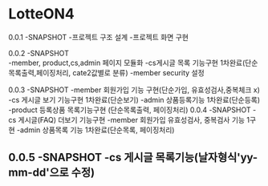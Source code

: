 # LotteON4

0.0.1 -SNAPSHOT
  -프로젝트 구조 설계
  -프로젝트 화면 구현

0.0.2 -SNAPSHOT    
  -member, product,cs,admin 페이지 모듈화
  -cs게시글 목록 기능구현 1차완료(단순목록출력,페이징처리, cate2값별로 분류)
  -member security 설정

0.0.3 -SNAPSHOT
  -member 회원가입 기능 구현(단순가입, 유효성검사,중복체크 x)
  -cs 게시글 보기 기능구현 1차완료(단순보기)
  -admin 상품등록기능 1차완료(단순등록)
  -product 등록상품 목록기능구현 (단순목록출력, 페이징처리)
0.0.4 -SNAPSHOT
  -cs 게시글(FAQ) 더보기 기능구현
  -member 회원가입 유효성검사, 중복검사 기능 1구현
  -admin 상품목록 기능 1차완료(단순목록, 페이징처리)
  
0.0.5 -SNAPSHOT
  -cs 게시글 목록기능(날자형식'yy-mm-dd'으로 수정) 
  -
